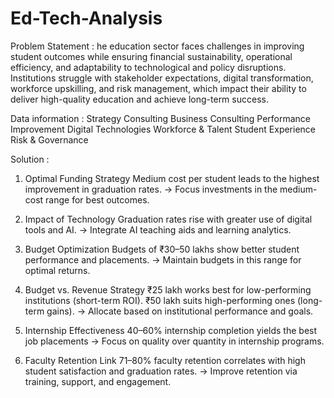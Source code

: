 # Ed-Tech-Analysis

Problem Statement :
he education sector faces challenges in improving student outcomes while ensuring financial sustainability, operational efficiency, and adaptability to technological and policy disruptions. Institutions struggle with stakeholder expectations, digital transformation, workforce upskilling, and risk management, which impact their ability to deliver high-quality education and achieve long-term success.

Data information :
Strategy Consulting
Business Consulting
Performance Improvement
Digital Technologies
Workforce & Talent
Student Experience
Risk & Governance

Solution : 
1. Optimal Funding Strategy
Medium cost per student leads to the highest improvement in graduation rates.
→ Focus investments in the medium-cost range for best outcomes.

2. Impact of Technology
Graduation rates rise with greater use of digital tools and AI.
→ Integrate AI teaching aids and learning analytics.

3. Budget Optimization
Budgets of ₹30–50 lakhs show better student performance and placements.
→ Maintain budgets in this range for optimal returns.

5. Budget vs. Revenue Strategy
₹25 lakh works best for low-performing institutions (short-term ROI).
₹50 lakh suits high-performing ones (long-term gains).
→ Allocate based on institutional performance and goals.

5. Internship Effectiveness
40–60% internship completion yields the best job placements
→ Focus on quality over quantity in internship programs.

6. Faculty Retention Link
71–80% faculty retention correlates with high student satisfaction and graduation rates.
→ Improve retention via training, support, and engagement.

